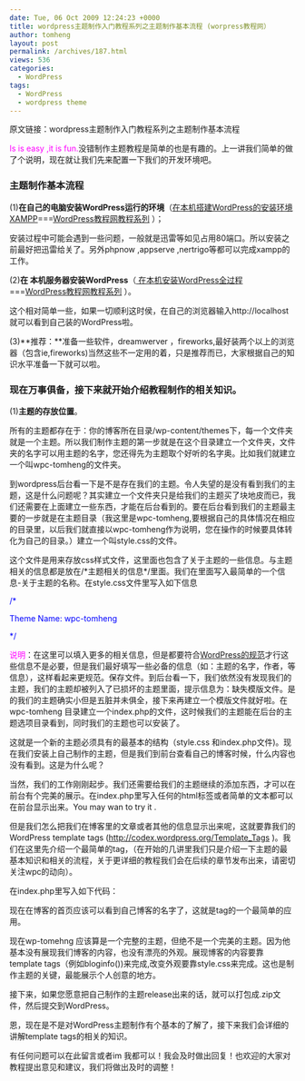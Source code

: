 ```yaml
---
date: Tue, 06 Oct 2009 12:24:23 +0000
title: wordpress主题制作入门教程系列之主题制作基本流程 (worpress教程网）
author: tomheng
layout: post
permalink: /archives/187.html
views: 536
categories:
  - WordPress
tags:
  - WordPress
  - wordpress theme
---
```

原文链接：wordpress主题制作入门教程系列之主题制作基本流程

<span style="color: #ff00ff">Is is easy ,it is fun.</span>没错制作主题教程是简单的也是有趣的。上一讲我们简单的做了个说明，现在就让我们先来配置一下我们的开发环境吧。

### 主题制作基本流程

(1)**在自己的电脑安装WordPress运行的环境**（<a class="cflabel" title="WordPress入门视频教程2 在本机搭建WordPress的安装环境" href="http://www.wpcourse.com/wordpress-lesson2-setup-wordpress-environment-in-localhost.html" target="_blank">在本机搭建WordPress的安装环境XAMPP</a>===<a class="cflabel" title="WordPress教程总目录" href="http://www.wpcourse.com/menu" target="_blank">WordPress教程网教程系列</a> ）；

安装过程中可能会遇到一些问题，一般就是迅雷等如见占用80端口。所以安装之前最好把迅雷给关了。另外phpnow ,appserve ,nertrigo等都可以完成xampp的工作。

(2)**在 本机服务器安装WordPress**（<a class="cflabel" title="WordPress入门视频教程2 在本机搭建WordPress的安装环境" href="http://www.wpcourse.com/wordpress-lesson3-install-wordpress-in-localhost.html" target="_blank"> 在本机安装WordPress全过程</a> ===<a title="WordPress教程总目录" href="http://www.wpcourse.com/menu" target="_blank">WordPress教程网教程系列</a> ）。

这个相对简单一些，如果一切顺利这时侯，在自己的浏览器输入http://localhost就可以看到自己装的WordPress啦。

(3)**推荐：**准备一些软件，dreamwerver ，fireworks,最好装两个以上的浏览器（包含ie,fireworks)当然这些不一定用的着，只是推荐而已，大家根据自己的知识水平准备一下就可以啦。

### 现在万事俱备，接下来就开始介绍教程制作的相关知识。

(1)**主题的存放位置**。

所有的主题都存在于：你的博客所在目录/wp-content/themes下，每一个文件夹就是一个主题。所以我们制作主题的第一步就是在这个目录建立一个文件夹，文件夹的名字可以用主题的名字，您还得先为主题取个好听的名字奥。比如我们就建立一个叫wpc-tomheng的文件夹。

到wordpress后台看一下是不是存在我们的主题。令人失望的是没有看到我们的主题，这是什么问题呢？其实建立一个文件夹只是给我们的主题买了块地皮而已，我们还需要在上面建立一些东西，才能在后台看到的。要在后台看到我们的主题最主要的一步就是在主题目录（我这里是wpc-tomheng,要根据自己的具体情况在相应的目录里，以后我们就直接以wpc-tomheng作为说明，您在操作的时候要具体转化为自己的目录。）建立一个叫style.css的文件。

这个文件是用来存放css样式文件，这里面也包含了关于主题的一些信息。与主题相关的信息都是放在/\*主题相关的信息\*/里面。我们在里面写入最简单的一个信息-关于主题的名称。在style.css文件里写入如下信息

<span style="color: #0000ff">/*</span>

<span style="color: #0000ff">Theme Name: wpc-tomheng</span>

<span style="color: #0000ff">*/</span>

<span style="color: #ff00ff">说明</span>：在这里可以填入更多的相关信息，但是都要符合<a class="cflabel" href="http://codex.wordpress.org/Theme_Development" target="_blank">WordPress的规范</a>才行这些信息不是必要，但是我们最好填写一些必备的信息（如：主题的名字，作者，等信息），这样看起来更规范。保存文件。到后台看一下，我们依然没有发现我们的主题，我们的主题却被列入了已损坏的主题里面，提示信息为：缺失模版文件。是的我们的主题确实小但是五脏并未俱全，接下来再建立一个模版文件就好啦。在wpc-tomheng 目录建立一个index.php的文件，这时候我们的主题能在后台的主题选项目录看到，同时我们的主题也可以安装了。

这就是一个新的主题必须具有的最基本的结构（style.css 和index.php文件)。现在我们安装上自己制作的主题，但是我们到前台查看自己的博客时候，什么内容也没有看到。这是为什么呢？

当然，我们的工作刚刚起步。我们还需要给我们的主题继续的添加东西，才可以在前台有个完美的展示。在index.php里写入任何的html标签或者简单的文本都可以在前台显示出来。You may wan to try it .

但是我们怎么把我们在博客里的文章或者其他的信息显示出来呢，这就要靠我们的WordPress template tags (http://codex.wordpress.org/Template_Tags )。我们在这里先介绍一个最简单的tag，（在开始的几讲里我们只是介绍一下主题的最基本知识和相关的流程，关于更详细的教程我们会在后续的章节发布出来，请密切关注wpc的动向）。

在index.php里写入如下代码：

<html>

<body>

<?php

bloginfo(&#8216;name&#8217;);

?>

</body>

</html>

现在在博客的首页应该可以看到自己博客的名字了，这就是tag的一个最简单的应用。

现在wp-tomehng 应该算是一个完整的主题，但绝不是一个完美的主题。因为他基本没有展现我们博客的内容，也没有漂亮的外观。展现博客的内容要靠template tags（例如bloginfo())来完成,改变外观要靠style.css来完成。这也是制作主题的关键，最能展示个人创意的地方。

接下来，如果您愿意把自己制作的主题release出来的话，就可以打包成.zip文件，然后提交到WordPress。

恩，现在是不是对WordPress主题制作有个基本的了解了，接下来我们会详细的讲解template tags的相关的知识。

有任何问题可以在此留言或者im 我都可以！我会及时做出回复！也欢迎的大家对教程提出意见和建议，我们将做出及时的调整！
